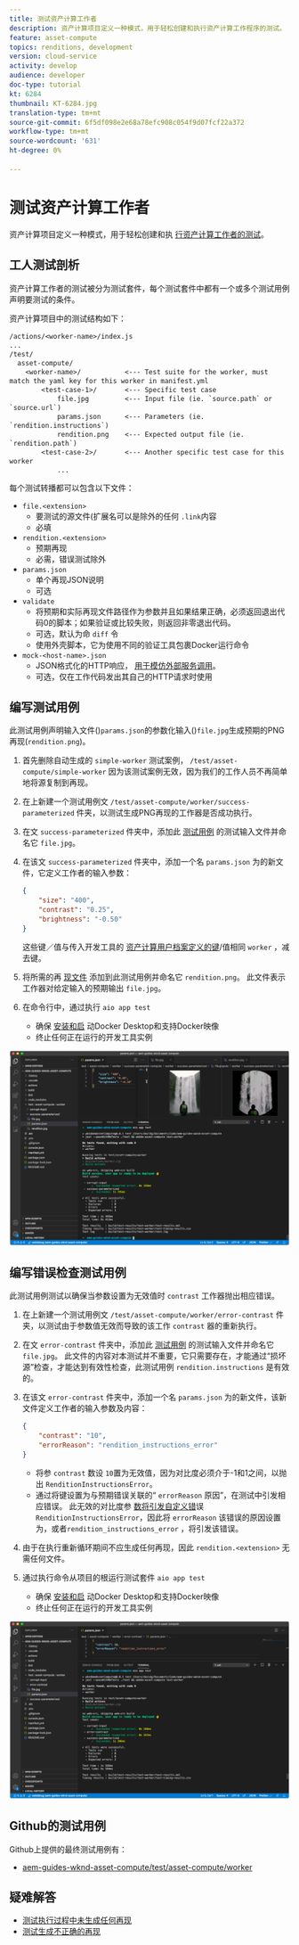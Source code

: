 ```yaml
---
title: 测试资产计算工作者
description: 资产计算项目定义一种模式，用于轻松创建和执行资产计算工作程序的测试。
feature: asset-compute
topics: renditions, development
version: cloud-service
activity: develop
audience: developer
doc-type: tutorial
kt: 6284
thumbnail: KT-6284.jpg
translation-type: tm+mt
source-git-commit: 6f5df098e2e68a78efc908c054f9d07fcf22a372
workflow-type: tm+mt
source-wordcount: '631'
ht-degree: 0%

---
```



# 测试资产计算工作者

资产计算项目定义一种模式，用于轻松创建和执 [行资产计算工作者的测试](https://docs.adobe.com/content/help/en/asset-compute/using/extend/test-custom-application.html)。

## 工人测试剖析

资产计算工作者的测试被分为测试套件，每个测试套件中都有一个或多个测试用例声明要测试的条件。

资产计算项目中的测试结构如下：

```
/actions/<worker-name>/index.js
...
/test/
  asset-compute/
    <worker-name>/           <--- Test suite for the worker, must match the yaml key for this worker in manifest.yml
        <test-case-1>/       <--- Specific test case 
            file.jpg         <--- Input file (ie. `source.path` or `source.url`)
            params.json      <--- Parameters (ie. `rendition.instructions`)
            rendition.png    <--- Expected output file (ie. `rendition.path`)
        <test-case-2>/       <--- Another specific test case for this worker
            ...
```

每个测试转播都可以包含以下文件：

+ `file.<extension>`
   + 要测试的源文件(扩展名可以是除外的任何 `.link`内容
   + 必填
+ `rendition.<extension>`
   + 预期再现
   + 必需，错误测试除外
+ `params.json`
   + 单个再现JSON说明
   + 可选
+ `validate`
   + 将预期和实际再现文件路径作为参数并且如果结果正确，必须返回退出代码0的脚本；如果验证或比较失败，则返回非零退出代码。
   + 可选，默认为命 `diff` 令
   + 使用外壳脚本，它为使用不同的验证工具包裹Docker运行命令
+ `mock-<host-name>.json`
   + JSON格式化的HTTP响应， [用于模仿外部服务调用](https://www.mock-server.com/mock_server/creating_expectations.html)。
   + 可选，仅在工作代码发出其自己的HTTP请求时使用

## 编写测试用例

此测试用例声明输入文件()`params.json`的参数化输入()`file.jpg`生成预期的PNG再现(`rendition.png`)。

1. 首先删除自动生成的 `simple-worker` 测试案例， `/test/asset-compute/simple-worker` 因为该测试案例无效，因为我们的工作人员不再简单地将源复制到再现。
1. 在上新建一个测试用例文 `/test/asset-compute/worker/success-parameterized` 件夹，以测试生成PNG再现的工作器是否成功执行。
1. 在文 `success-parameterized` 件夹中，添加此 [测试用例](./assets/test/success-parameterized/file.jpg) 的测试输入文件并命名它 `file.jpg`。
1. 在该文 `success-parameterized` 件夹中，添加一个名 `params.json` 为的新文件，它定义工作者的输入参数：

   ```json
   { 
       "size": "400",
       "contrast": "0.25",
       "brightness": "-0.50"
   }
   ```
   这些键／值与传入开发工具的 [资产计算用户档案定义的键](../develop/development-tool.md)/值相同 `worker` ，减去键。
1. 将所需的再 [现文件](./assets/test/success-parameterized/rendition.png) 添加到此测试用例并命名它 `rendition.png`。 此文件表示工作器对给定输入的预期输出 `file.jpg`。
1. 在命令行中，通过执行 `aio app test`
   + 确保 [安装和启](../set-up/development-environment.md#docker) 动Docker Desktop和支持Docker映像
   + 终止任何正在运行的开发工具实例

![测试——成功 ](./assets/test/success-parameterized/result.png)

## 编写错误检查测试用例

此测试用例测试以确保当参数设置为无效值时 `contrast` 工作器抛出相应错误。

1. 在上新建一个测试用例文 `/test/asset-compute/worker/error-contrast` 件夹，以测试由于参数值无效而导致的该工作 `contrast` 器的重新执行。
1. 在文 `error-contrast` 件夹中，添加此 [测试用例](./assets/test/error-contrast/file.jpg) 的测试输入文件并命名它 `file.jpg`。 此文件的内容对本测试并不重要，它只需要存在，才能通过“损坏源”检查，才能达到有效性检查，此测试用例 `rendition.instructions` 是有效的。
1. 在该文 `error-contrast` 件夹中，添加一个名 `params.json` 为的新文件，该新文件定义工作者的输入参数及内容：

   ```json
   {
       "contrast": "10",
       "errorReason": "rendition_instructions_error"
   }
   ```

   + 将参 `contrast` 数设 `10`置为无效值，因为对比度必须介于-1和1之间，以抛出 `RenditionInstructionsError`。
   + 通过将键设置为与预期错误关联的“ `errorReason` 原因”，在测试中引发相应错误。 此无效的对比度参 [数将引发自定义错](../develop/worker.md#errors)误 `RenditionInstructionsError`，因此将 `errorReason` 该错误的原因设置为，或者`rendition_instructions_error` ，将引发该错误。

1. 由于在执行重新循环期间不应生成任何再现，因此 `rendition.<extension>` 无需任何文件。
1. 通过执行命令从项目的根运行测试套件 `aio app test`
   + 确保 [安装和启](../set-up/development-environment.md#docker) 动Docker Desktop和支持Docker映像
   + 终止任何正在运行的开发工具实例

![测试——错误对比度](./assets/test/error-contrast/result.png)

## Github的测试用例

Github上提供的最终测试用例有：

+ [aem-guides-wknd-asset-compute/test/asset-compute/worker](https://github.com/adobe/aem-guides-wknd-asset-compute/tree/master/test/asset-compute/worker)

## 疑难解答

+ [测试执行过程中未生成任何再现](../troubleshooting.md#test-no-rendition-generated)
+ [测试生成不正确的再现](../troubleshooting.md#tests-generates-incorrect-rendition)
